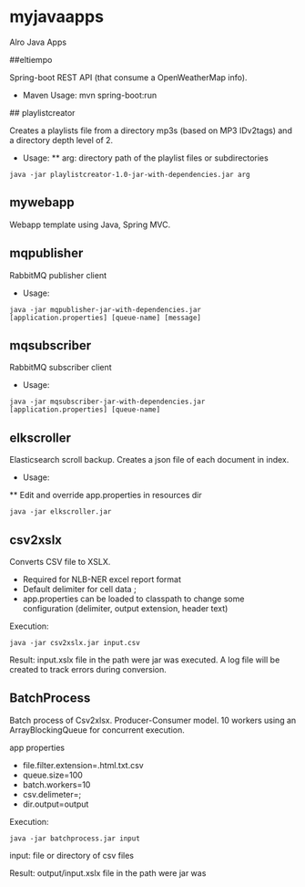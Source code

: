 # myjavaapps
Alro Java Apps

##eltiempo

Spring-boot REST API (that consume a OpenWeatherMap info).

* Maven Usage:
mvn spring-boot:run

## playlistcreator

Creates a playlists file from a directory mp3s (based on MP3 IDv2tags) and a directory depth level of 2.

* Usage:
** arg: directory path of the playlist files or subdirectories

```
java -jar playlistcreator-1.0-jar-with-dependencies.jar arg
```

## mywebapp

Webapp template using Java, Spring MVC.

## mqpublisher

RabbitMQ publisher client

* Usage:

```
java -jar mqpublisher-jar-with-dependencies.jar [application.properties] [queue-name] [message] 
```

## mqsubscriber

RabbitMQ subscriber client

* Usage:

```
java -jar mqsubscriber-jar-with-dependencies.jar [application.properties] [queue-name]
```


## elkscroller

Elasticsearch scroll backup. Creates a json file of each document in index.

* Usage:

** Edit and override app.properties in resources dir

```
java -jar elkscroller.jar
```

## csv2xslx

Converts CSV file to XSLX. 

* Required for NLB-NER excel report format 
* Default delimiter for cell data ;
* app.properties can be loaded to classpath to change some configuration (delimiter, output extension, header text)

Execution:
```
java -jar csv2xslx.jar input.csv
```
Result: input.xslx file in the path were jar was executed. A log file will be created to track errors during conversion.


## BatchProcess

Batch process of Csv2xlsx. Producer-Consumer model. 10 workers using an ArrayBlockingQueue for concurrent execution. 

app properties

* file.filter.extension=.html.txt.csv
* queue.size=100
* batch.workers=10
* csv.delimeter=;
* dir.output=output


Execution:
```
java -jar batchprocess.jar input
```
input: file or directory of csv files

Result: output/input.xslx file in the path were jar was
